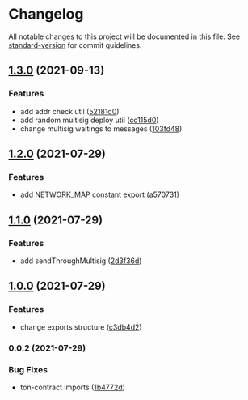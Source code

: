 # Changelog

All notable changes to this project will be documented in this file. See [standard-version](https://github.com/conventional-changelog/standard-version) for commit guidelines.

## [1.3.0](https://github.com/RSquad/ton-utils/compare/v1.2.0...v1.3.0) (2021-09-13)


### Features

* add addr check util ([52181d0](https://github.com/RSquad/ton-utils/commit/52181d0efeb61e9a443557fc592ab6a962d9f904))
* add random multisig deploy util  ([cc115d0](https://github.com/RSquad/ton-utils/commit/cc115d0690911788bacc15bed72db755315f1d60))
* change multisig waitings to messages ([103fd48](https://github.com/RSquad/ton-utils/commit/103fd4869105a7f208cb56a0967785e662927e10))

## [1.2.0](https://github.com/RSquad/ton-utils/compare/v1.1.0...v1.2.0) (2021-07-29)


### Features

* add NETWORK_MAP constant export ([a570731](https://github.com/RSquad/ton-utils/commit/a570731f8dd3834698ddb5fb0e38eea086f0c588))

## [1.1.0](https://github.com/RSquad/ton-utils/compare/v1.0.0...v1.1.0) (2021-07-29)


### Features

* add sendThroughMultisig ([2d3f36d](https://github.com/RSquad/ton-utils/commit/2d3f36d2227c15321eeaa342dba6d02a12616aad))

## [1.0.0](https://github.com/RSquad/ton-utils/compare/v0.0.2...v1.0.0) (2021-07-29)


### Features

* change exports structure ([c3db4d2](https://github.com/RSquad/ton-utils/commit/c3db4d2e3e2ba54a7d9af1f0a6a812ccf07ca4f0))

### 0.0.2 (2021-07-29)


### Bug Fixes

* ton-contract imports ([1b4772d](https://github.com/RSquad/ton-utils/commit/1b4772d3f3bffdc9df85b3a2dd9885f8869bbcc1))
